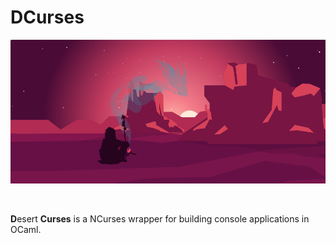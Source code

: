 # DCurses

<p align="center">
  <a href="https://www.freepik.com/vectors/background">
    <img alt="created by freepik - www.freepik.com" src="https://github.com/LhamaLabs/imagens/blob/master/dcurse.png">
  </a>
</p>

![]()

**D**esert **Curses** is a NCurses wrapper for building console applications in OCaml.

